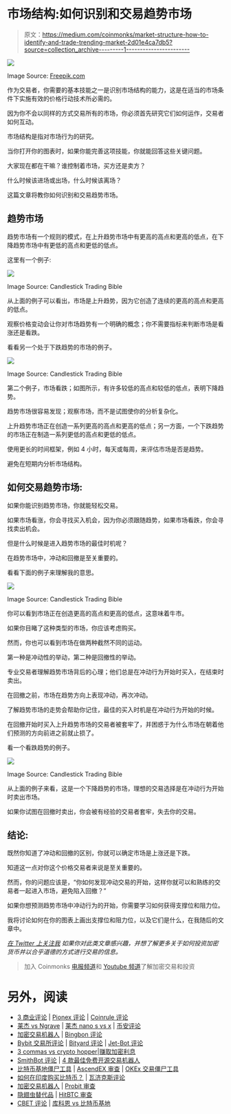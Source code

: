 # 市场结构:如何识别和交易趋势市场

> 原文：<https://medium.com/coinmonks/market-structure-how-to-identify-and-trade-trending-market-2d01e4ca7db5?source=collection_archive---------1----------------------->

![](img/3d243026d90c7f93416e8fb8773fe80d.png)

Image Source: [Freepik.com](https://www.freepik.com/free-vector/financial-literacy-education-e-business-school-cryptocurrency-trading-courses-crypto-trade-academy-learn-how-trade-cryptocurrency-concept_10780097.htm#query=crypto%20market&position=28&from_view=search)

作为交易者，你需要的基本技能之一是识别市场结构的能力，这是在适当的市场条件下实施有效的价格行动技术所必需的。

因为你不会以同样的方式交易所有的市场，你必须首先研究它们如何运作，交易者如何互动。

市场结构是指对市场行为的研究。

当你打开你的图表时，如果你能完善这项技能，你就能回答这些关键问题。

大家现在都在干嘛？谁控制着市场，买方还是卖方？

什么时候该进场或出场，什么时候该离场？

这篇文章将教你如何识别和交易趋势市场。

## **趋势市场**

趋势市场有一个规则的模式，在上升趋势市场中有更高的高点和更高的低点，在下降趋势市场中有更低的高点和更低的低点。

这里有一个例子:

![](img/c40a1cb0fdead16b2a4a396db133a73b.png)

Image Source: Candlestick Trading Bible

从上面的例子可以看出，市场是上升趋势，因为它创造了连续的更高的高点和更高的低点。

观察价格变动会让你对市场趋势有一个明确的概念；你不需要指标来判断市场是看涨还是看跌。

看看另一个处于下跌趋势的市场的例子。

![](img/db7a775fd9a38997090194cafa3f7a75.png)

Image Source: Candlestick Trading Bible

第二个例子，市场看跌；如图所示，有许多较低的高点和较低的低点，表明下降趋势。

趋势市场很容易发现；观察市场，而不是试图使你的分析复杂化。

上升趋势市场正在创造一系列更高的高点和更高的低点；另一方面，一个下跌趋势的市场正在制造一系列更低的高点和更低的低点。

使用更长的时间框架，例如 4 小时，每天或每周，来评估市场是否是趋势。

避免在短期内分析市场结构。

## **如何交易趋势市场:**

如果你能识别趋势市场，你就能轻松交易。

如果市场看涨，你会寻找买入机会，因为你必须跟随趋势，如果市场看跌，你会寻找卖出机会。

但是什么时候是进入趋势市场的最佳时机呢？

在趋势市场中，冲动和回撤是至关重要的。

看看下面的例子来理解我的意思。

![](img/48945b79786eed9d37e57471d7e284bb.png)

Image Source: Candlestick Trading Bible

你可以看到市场正在创造更高的高点和更高的低点，这意味着牛市。

如果你目睹了这种类型的市场，你应该考虑购买。

然而，你也可以看到市场在做两种截然不同的运动。

第一种是冲动性的举动，第二种是回撤性的举动。

专业交易者理解趋势市场背后的心理；他们总是在冲动行为开始时买入，在结束时卖出。

在回撤之前，市场在趋势方向上表现冲动，再次冲动。

了解趋势市场的走势会帮助你记住，最佳的买入时机是在冲动行为开始的时候。

在回撤开始时买入上升趋势市场的交易者被套牢了，并困惑于为什么市场在朝着他们预测的方向前进之前就止损了。

看一个看跌趋势的例子。

![](img/2523e6f7325b769518374d18d9382dd5.png)

Image Source: Candlestick Trading Bible

从上面的例子来看，这是一个下降趋势的市场，理想的交易选择是在冲动行为开始时卖出市场。

如果你试图在回撤时卖出，你会被有经验的交易者套牢，失去你的交易。

## **结论:**

既然你知道了冲动和回撤的区别，你就可以确定市场是上涨还是下跌。

知道这一点对你这个价格交易者来说是至关重要的。

然而，你的问题应该是，“你如何发现冲动交易的开始，这样你就可以和熟练的交易者一起进入市场，避免陷入回撤？”

如果你想预测趋势市场中冲动行为的开始，你需要学习如何获得支撑位和阻力位。

我将讨论如何在你的图表上画出支撑位和阻力位，以及它们是什么，在我随后的文章中。

[*在 Twitter 上关注我*](http://twitter.com/cryptobukz) *如果你对此类文章感兴趣，并想了解更多关于如何投资加密货币并以合乎道德的方式进行交易的信息。*

> 加入 Coinmonks [电报频道](https://t.me/coincodecap)和 [Youtube 频道](https://www.youtube.com/c/coinmonks/videos)了解加密交易和投资

# 另外，阅读

*   [3 商业评论](/coinmonks/3commas-review-an-excellent-crypto-trading-bot-2020-1313a58bec92) | [Pionex 评论](https://coincodecap.com/pionex-review-exchange-with-crypto-trading-bot) | [Coinrule 评论](/coinmonks/coinrule-review-2021-a-beginner-friendly-crypto-trading-bot-daf0504848ba)
*   [莱杰 vs Ngrave](/coinmonks/ledger-vs-ngrave-zero-7e40f0c1d694) | [莱杰 nano s vs x](/coinmonks/ledger-nano-s-vs-x-battery-hardware-price-storage-59a6663fe3b0) | [币安评论](/coinmonks/binance-review-ee10d3bf3b6e)
*   [加密交易机器人](/coinmonks/crypto-trading-bot-c2ffce8acb2a) | [Bingbon 评论](https://coincodecap.com/bingbon-review)
*   [Bybit 交易所评论](/coinmonks/bybit-exchange-review-dbd570019b71) | [Bityard 评论](https://coincodecap.com/bityard-reivew) | [Jet-Bot 评论](https://coincodecap.com/jet-bot-review)
*   [3 commas vs crypto hopper](/coinmonks/3commas-vs-pionex-vs-cryptohopper-best-crypto-bot-6a98d2baa203)|[赚取加密利息](/coinmonks/earn-crypto-interest-b10b810fdda3)
*   [SmithBot 评论](https://coincodecap.com/smithbot-review) | [4 款最佳免费开源交易机器人](https://coincodecap.com/free-open-source-trading-bots)
*   [比特币基地僵尸工具](/coinmonks/coinbase-bots-ac6359e897f3) | [AscendEX 审查](/coinmonks/ascendex-review-53e829cf75fa) | [OKEx 交易僵尸工具](/coinmonks/okex-trading-bots-234920f61e60)
*   [如何在印度购买比特币？](/coinmonks/buy-bitcoin-in-india-feb50ddfef94) | [瓦济克斯评论](/coinmonks/wazirx-review-5c811b074f5b)
*   [加密交易机器人](/coinmonks/crypto-trading-bot-c2ffce8acb2a) | [Probit 审查](https://coincodecap.com/probit-review)
*   [隐翅虫替代品](/coinmonks/cryptohopper-alternatives-d67287b16d27) | [HitBTC 审查](/coinmonks/hitbtc-review-c5143c5d53c2)
*   [CBET 评论](https://coincodecap.com/cbet-casino-review) | [库科恩 vs 比特币基地](https://coincodecap.com/kucoin-vs-coinbase)